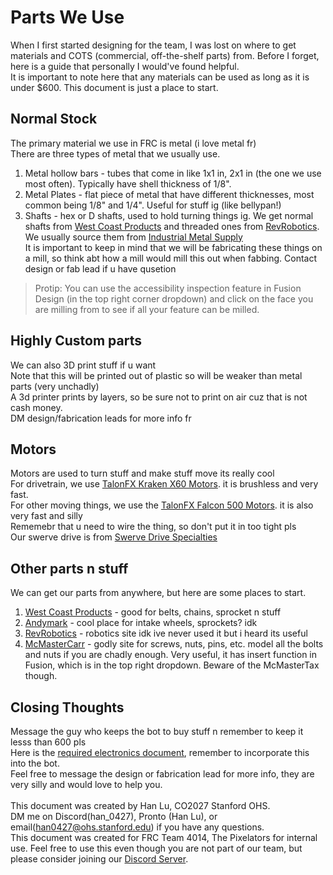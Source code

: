# Parts We Use

When I first started designing for the team, I was lost on where to get materials and COTS (commercial, off-the-shelf parts) from. Before I forget, here is a guide that personally I would've found helpful. <br>
It is important to note here that any materials can be used as long as it is under $600. This document is just a place to start. 

## Normal Stock

The primary material we use in FRC is metal (i love metal fr) <br>
There are three types of metal that we usually use. 
1. Metal hollow bars - tubes that come in like 1x1 in, 2x1 in (the one we use most often). Typically have shell thickness of 1/8".
2. Metal Plates - flat piece of metal that have different thicknesses, most common being 1/8" and 1/4". Useful for stuff ig (like bellypan!)
3. Shafts - hex or D shafts, used to hold turning things ig. We get normal shafts from [West Coast Products](https://wcproducts.com/products/shaft-stock) and threaded ones from [RevRobotics](https://www.revrobotics.com/.5in-Rounded-Hex-Shafts/). 
We usually source them from [Industrial Metal Supply](https://www.industrialmetalsupply.com/products/metals/aluminum "metal place") <br>
It is important to keep in mind that we will be fabricating these things on a mill, so think abt how a mill would mill this out when fabbing. Contact design or fab lead if u have qusetion
> Protip: You can use the accessibility inspection feature in Fusion Design (in the top right corner dropdown) and click on the face you are milling from to see if all your feature can be milled. 

## Highly Custom parts

We can also 3D print stuff if u want <br>
Note that this will be printed out of plastic so will be weaker than metal parts (very unchadly) <br>
A 3d printer prints by layers, so be sure not to print on air cuz that is not cash money. <br>
DM design/fabrication leads for more info fr 

## Motors

Motors are used to turn stuff and make stuff move its really cool <br>
For drivetrain, we use [TalonFX Kraken X60 Motors](https://store.ctr-electronics.com/kraken-x60/). it is brushless and very fast. <br>
For other moving things, we use the [TalonFX Falcon 500 Motors](https://store.ctr-electronics.com/falcon-500-powered-by-talon-fx/). it is also very fast and silly <br>
Rememebr that u need to wire the thing, so don't put it in too tight pls <br>
Our swerve drive is from [Swerve Drive Specialties](https://www.swervedrivespecialties.com/products/mk4i-swerve-module?variant=47316033896749)

## Other parts n stuff

We can get our parts from anywhere, but here are some places to start. 
1. [West Coast Products](https://wcproducts.com) - good for belts, chains, sprocket n stuff
2. [Andymark](https://www.andymark.com) - cool place for intake wheels, sprockets? idk
3. [RevRobotics](https://www.revrobotics.com/ion-system/) - robotics site idk ive never used it but i heard its useful
4. [McMasterCarr](https://www.mcmaster.com) - godly site for screws, nuts, pins, etc. model all the bolts and nuts if you are chadly enough. Very useful, it has insert function in Fusion, which is in the top right dropdown. Beware of the McMasterTax though. 

## Closing Thoughts

Message the guy who keeps the bot to buy stuff n remember to keep it lesss than 600 pls <br>
Here is the [required electronics document](https://docs.wpilib.org/en/stable/_images/frc-control-system-layout-rev.svg), remember to incorporate this into the bot. <br>
Feel free to message the design or fabrication lead for more info, they are very silly and would love to help you. <br>
<br>
This document was created by Han Lu, CO2027 Stanford OHS. <br>
DM me on Discord(han_0427), Pronto (Han Lu), or email(han0427@ohs.stanford.edu) if you have any questions. <br>
This document was created for FRC Team 4014, The Pixelators for internal use. Feel free to use this even though you are not part of our team, but please consider joining our [Discord Server](https://discord.gg/VbhaTrXZ9Q). <br>

